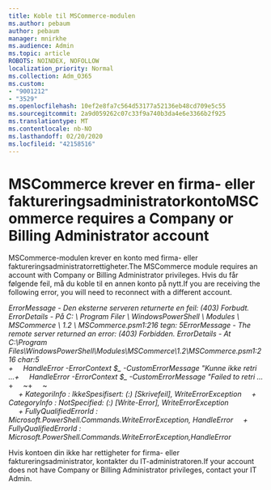 ```yaml
---
title: Koble til MSCommerce-modulen
ms.author: pebaum
author: pebaum
manager: mnirkhe
ms.audience: Admin
ms.topic: article
ROBOTS: NOINDEX, NOFOLLOW
localization_priority: Normal
ms.collection: Adm_O365
ms.custom:
- "9001212"
- "3529"
ms.openlocfilehash: 10ef2e8fa7c564d53177a52136eb48cd709e5c55
ms.sourcegitcommit: 2a9d059262c07c33f9a740b3da4e6e3366b2f925
ms.translationtype: MT
ms.contentlocale: nb-NO
ms.lasthandoff: 02/20/2020
ms.locfileid: "42158516"
---
```

# <a name="mscommerce-requires-a-company-or-billing-administrator-account"></a><span data-ttu-id="87dca-102">MSCommerce krever en firma- eller faktureringsadministratorkonto</span><span class="sxs-lookup"><span data-stu-id="87dca-102">MSCommerce requires a Company or Billing Administrator account</span></span>

<span data-ttu-id="87dca-103">MSCommerce-modulen krever en konto med firma- eller faktureringsadministratorrettigheter.</span><span class="sxs-lookup"><span data-stu-id="87dca-103">The MSCommerce module requires an account with Company or Billing Administrator privileges.</span></span> <span data-ttu-id="87dca-104">Hvis du får følgende feil, må du koble til en annen konto på nytt.</span><span class="sxs-lookup"><span data-stu-id="87dca-104">If you are receiving the following error, you will need to reconnect with a different account.</span></span>

<span data-ttu-id="87dca-105">*ErrorMessage - Den eksterne serveren returnerte en feil: (403) Forbudt. ErrorDetails - På C: \\ Program Filer \\ WindowsPowerShell \\ Modules \\ MSCommerce \\ 1.2 \\ MSCommerce.psm1:216 tegn: 5*</span><span class="sxs-lookup"><span data-stu-id="87dca-105">*ErrorMessage - The remote server returned an error: (403) Forbidden. ErrorDetails - At C:\Program Files\WindowsPowerShell\Modules\MSCommerce\1.2\MSCommerce.psm1:216 char:5*</span></span><br>
<span data-ttu-id="87dca-106">*+&nbsp;&nbsp;&nbsp;&nbsp;&nbsp;HandleError -ErrorContext $_ -CustomErrorMessage "Kunne ikke retri ...*</span><span class="sxs-lookup"><span data-stu-id="87dca-106">*+&nbsp;&nbsp;&nbsp;&nbsp;&nbsp;HandleError -ErrorContext $_ -CustomErrorMessage "Failed to retri ...*</span></span><br>
<span data-ttu-id="87dca-107">\+&nbsp;&nbsp;&nbsp;&nbsp;&nbsp;~~~~~~~~~~~~~~~~~~~~~~~~~~~~~~~~~~~~~~~~~~~~~~~~~~~~~~~~~~~~~~~~~</span><span class="sxs-lookup"><span data-stu-id="87dca-107">\+&nbsp;&nbsp;&nbsp;&nbsp;&nbsp;~~~~~~~~~~~~~~~~~~~~~~~~~~~~~~~~~~~~~~~~~~~~~~~~~~~~~~~~~~~~~~~~~</span></span><br>
<span data-ttu-id="87dca-108">&nbsp;&nbsp;&nbsp;&nbsp;&nbsp;*+ KategoriInfo : IkkeSpesifisert: (:) [Skrivefeil], WriteErrorException*</span><span class="sxs-lookup"><span data-stu-id="87dca-108">&nbsp;&nbsp;&nbsp;&nbsp;&nbsp;*+ CategoryInfo          : NotSpecified: (:) [Write-Error], WriteErrorException*</span></span><br>
<span data-ttu-id="87dca-109">&nbsp;&nbsp;&nbsp;&nbsp;&nbsp;*+ FullyQualifiedErrorId : Microsoft.PowerShell.Commands.WriteErrorException, HandleError*</span><span class="sxs-lookup"><span data-stu-id="87dca-109">&nbsp;&nbsp;&nbsp;&nbsp;&nbsp;*+ FullyQualifiedErrorId : Microsoft.PowerShell.Commands.WriteErrorException,HandleError*</span></span>

<span data-ttu-id="87dca-110">Hvis kontoen din ikke har rettigheter for firma- eller faktureringsadministrator, kontakter du IT-administratoren.</span><span class="sxs-lookup"><span data-stu-id="87dca-110">If your account does not have Company or Billing Administrator privileges, contact your IT Admin.</span></span>
